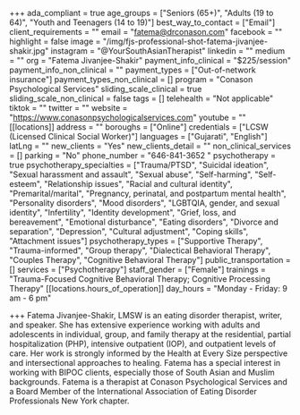 +++
ada_compliant = true
age_groups = ["Seniors (65+)", "Adults (19 to 64)", "Youth and Teenagers (14 to 19)"]
best_way_to_contact = ["Email"]
client_requirements = ""
email = "fatema@drconason.com"
facebook = ""
highlight = false
image = "/img/fjs-professional-shot-fatema-jivanjee-shakir.jpg"
instagram = "@YourSouthAsianTherapist"
linkedin = ""
medium = ""
org = "Fatema Jivanjee-Shakir"
payment_info_clinical = "$225/session"
payment_info_non_clinical = ""
payment_types = ["Out-of-network insurance"]
payment_types_non_clinical = []
program = "Conason Psychological Services"
sliding_scale_clinical = true
sliding_scale_non_clinical = false
tags = []
telehealth = "Not applicable"
tiktok = ""
twitter = ""
website = "https://www.conasonpsychologicalservices.com"
youtube = ""
[[locations]]
address = ""
boroughs = ["Online"]
credentials = ["LCSW (Licensed Clinical Social Worker)"]
languages = ["Gujarati", "English"]
latLng = ""
new_clients = "Yes"
new_clients_detail = ""
non_clinical_services = []
parking = "No"
phone_number = "646-841-3652 "
psychotherapy = true
psychotherapy_specialties = ["Trauma/PTSD", "Suicidal ideation", "Sexual harassment and assault", "Sexual abuse", "Self-harming", "Self-esteem", "Relationship issues", "Racial and cultural identity", "Premarital/marital", "Pregnancy, perinatal, and postpartum mental health", "Personality disorders", "Mood disorders", "LGBTQIA, gender, and sexual identity", "Infertility", "Identity development", "Grief, loss, and bereavement", "Emotional disturbance", "Eating disorders", "Divorce and separation", "Depression", "Cultural adjustment", "Coping skills", "Attachment issues"]
psychotherapy_types = ["Supportive Therapy", "Trauma-informed", "Group therapy", "Dialectical Behavioral Therapy", "Couples Therapy", "Cognitive Behavioral Therapy"]
public_transportation = []
services = ["Psychotherapy"]
staff_gender = ["Female"]
trainings = "Trauma-Focused Cognitive Behavioral Therapy; Cognitive Processing Therapy"
[[locations.hours_of_operation]]
day_hours = "Monday - Friday: 9 am - 6 pm"

+++
Fatema Jivanjee-Shakir, LMSW is an eating disorder therapist, writer, and speaker. She has extensive experience working with adults and adolescents in individual, group, and family therapy at the residential, partial hospitalization (PHP), intensive outpatient (IOP), and outpatient levels of care. Her work is strongly informed by the Health at Every Size perspective and intersectional approaches to healing. Fatema has a special interest in working with BIPOC clients, especially those of South Asian and Muslim backgrounds. Fatema is a therapist at Conason Psychological Services and a Board Member of the International Association of Eating Disorder Professionals New York chapter.